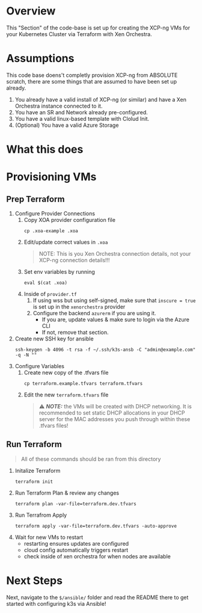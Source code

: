 # Overview

This "Section" of the code-base is set up for creating the XCP-ng VMs for your Kubernetes Cluster via Terraform with Xen Orchestra.

# Assumptions

This code base doens't completly provision XCP-ng from ABSOLUTE scratch, there are some things that are assumed to have been set up already.

1. You already have a valid install of XCP-ng (or similar) and have a Xen Orchestra instance connected to it.
1. You have an SR and Network already pre-configured.
1. You have a valid linux-based template with Clolud Init.
1. (Optional) You have a valid Azure Storage 

# What this does


# Provisioning VMs

## Prep Terraform

1. Configure Provider Connections
    1. Copy XOA provider configuration file
        ```
        cp .xoa-example .xoa
        ```
    1. Edit/update correct values in `.xoa`
        >NOTE: This is you Xen Orchestra connection details, not your XCP-ng connection details!!!
    1. Set env variables by running
        ```
        eval $(cat .xoa)
        ```
    1. Inside of `provider.tf`
        1. If using wss but using self-signed, make sure that `inscure = true` is set up in the `xenorchestra` provider
        1. Configure the backend `azurerm` if you are using it.
            - If you are, update values & make sure to login via the Azure CLI
            - If not, remove that section.
1. Create new SSH key for ansible
    ```
    ssh-keygen -b 4096 -t rsa -f ~/.ssh/k3s-ansb -C "admin@example.com" -q -N ""
    ```
1. Configure Variables
    1. Create new copy of the .tfvars file
        ```
        cp terraform.example.tfvars terraform.tfvars
        ```
    1. Edit the new `terraform.tfvars` file
        > ⚠️ _**NOTE:**_ the VMs will be created with DHCP networking. It is recommended to set static DHCP allocations in your DHCP server for the MAC addresses you push through within these .tfvars files!
## Run Terraform

>All of these commands should be ran from this directory

1. Initalize Terraform
    ```
    terraform init
    ```
1. Run Terraform Plan & review any changes
    ```
    terraform plan -var-file=terraform.dev.tfvars
    ```
1. Run Terrafrom Apply
    ```
    terraform apply -var-file=terraform.dev.tfvars -auto-approve
    ```
1. Wait for new VMs to restart
    - restarting ensures updates are configured
    - cloud config automatically triggers restart
    - check inside of xen orchestra for when nodes are available

# Next Steps

Next, navigate to the `$/ansible/` folder and read the README there to get started with configuring k3s via Ansible!
